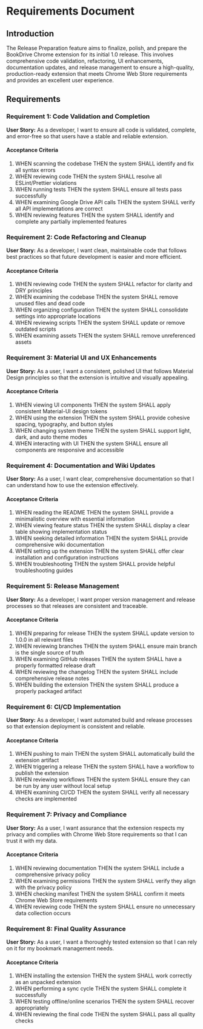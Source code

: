 # Requirements Document

## Introduction

The Release Preparation feature aims to finalize, polish, and prepare the BookDrive Chrome extension for its initial 1.0 release. This involves comprehensive code validation, refactoring, UI enhancements, documentation updates, and release management to ensure a high-quality, production-ready extension that meets Chrome Web Store requirements and provides an excellent user experience.

## Requirements

### Requirement 1: Code Validation and Completion

**User Story:** As a developer, I want to ensure all code is validated, complete, and error-free so that users have a stable and reliable extension.

#### Acceptance Criteria
1. WHEN scanning the codebase THEN the system SHALL identify and fix all syntax errors
2. WHEN reviewing code THEN the system SHALL resolve all ESLint/Prettier violations
3. WHEN running tests THEN the system SHALL ensure all tests pass successfully
4. WHEN examining Google Drive API calls THEN the system SHALL verify all API implementations are correct
5. WHEN reviewing features THEN the system SHALL identify and complete any partially implemented features

### Requirement 2: Code Refactoring and Cleanup

**User Story:** As a developer, I want clean, maintainable code that follows best practices so that future development is easier and more efficient.

#### Acceptance Criteria
1. WHEN reviewing code THEN the system SHALL refactor for clarity and DRY principles
2. WHEN examining the codebase THEN the system SHALL remove unused files and dead code
3. WHEN organizing configuration THEN the system SHALL consolidate settings into appropriate locations
4. WHEN reviewing scripts THEN the system SHALL update or remove outdated scripts
5. WHEN examining assets THEN the system SHALL remove unreferenced assets

### Requirement 3: Material UI and UX Enhancements

**User Story:** As a user, I want a consistent, polished UI that follows Material Design principles so that the extension is intuitive and visually appealing.

#### Acceptance Criteria
1. WHEN viewing UI components THEN the system SHALL apply consistent Material-UI design tokens
2. WHEN using the extension THEN the system SHALL provide cohesive spacing, typography, and button styles
3. WHEN changing system theme THEN the system SHALL support light, dark, and auto theme modes
4. WHEN interacting with UI THEN the system SHALL ensure all components are responsive and accessible

### Requirement 4: Documentation and Wiki Updates

**User Story:** As a user, I want clear, comprehensive documentation so that I can understand how to use the extension effectively.

#### Acceptance Criteria
1. WHEN reading the README THEN the system SHALL provide a minimalistic overview with essential information
2. WHEN viewing feature status THEN the system SHALL display a clear table showing implementation status
3. WHEN seeking detailed information THEN the system SHALL provide comprehensive wiki documentation
4. WHEN setting up the extension THEN the system SHALL offer clear installation and configuration instructions
5. WHEN troubleshooting THEN the system SHALL provide helpful troubleshooting guides

### Requirement 5: Release Management

**User Story:** As a developer, I want proper version management and release processes so that releases are consistent and traceable.

#### Acceptance Criteria
1. WHEN preparing for release THEN the system SHALL update version to 1.0.0 in all relevant files
2. WHEN reviewing branches THEN the system SHALL ensure main branch is the single source of truth
3. WHEN examining GitHub releases THEN the system SHALL have a properly formatted release draft
4. WHEN reviewing the changelog THEN the system SHALL include comprehensive release notes
5. WHEN building the extension THEN the system SHALL produce a properly packaged artifact

### Requirement 6: CI/CD Implementation

**User Story:** As a developer, I want automated build and release processes so that extension deployment is consistent and reliable.

#### Acceptance Criteria
1. WHEN pushing to main THEN the system SHALL automatically build the extension artifact
2. WHEN triggering a release THEN the system SHALL have a workflow to publish the extension
3. WHEN reviewing workflows THEN the system SHALL ensure they can be run by any user without local setup
4. WHEN examining CI/CD THEN the system SHALL verify all necessary checks are implemented

### Requirement 7: Privacy and Compliance

**User Story:** As a user, I want assurance that the extension respects my privacy and complies with Chrome Web Store requirements so that I can trust it with my data.

#### Acceptance Criteria
1. WHEN reviewing documentation THEN the system SHALL include a comprehensive privacy policy
2. WHEN examining permissions THEN the system SHALL verify they align with the privacy policy
3. WHEN checking manifest THEN the system SHALL confirm it meets Chrome Web Store requirements
4. WHEN reviewing code THEN the system SHALL ensure no unnecessary data collection occurs

### Requirement 8: Final Quality Assurance

**User Story:** As a user, I want a thoroughly tested extension so that I can rely on it for my bookmark management needs.

#### Acceptance Criteria
1. WHEN installing the extension THEN the system SHALL work correctly as an unpacked extension
2. WHEN performing a sync cycle THEN the system SHALL complete it successfully
3. WHEN testing offline/online scenarios THEN the system SHALL recover appropriately
4. WHEN reviewing the final code THEN the system SHALL pass all quality checks